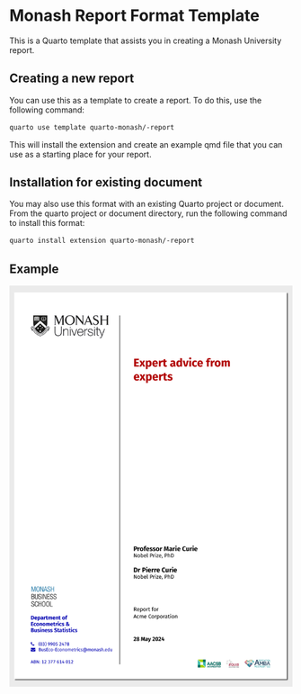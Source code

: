 

<!-- README.md is generated from README.qmd. Please edit that file -->

# Monash Report Format Template

This is a Quarto template that assists you in creating a Monash
University report.

## Creating a new report

You can use this as a template to create a report. To do this, use the
following command:

``` bash
quarto use template quarto-monash/-report
```

This will install the extension and create an example qmd file that you
can use as a starting place for your report.

## Installation for existing document

You may also use this format with an existing Quarto project or
document. From the quarto project or document directory, run the
following command to install this format:

``` bash
quarto install extension quarto-monash/-report
```

## Example

[![](examples/template.png)](examples/template.pdf)
